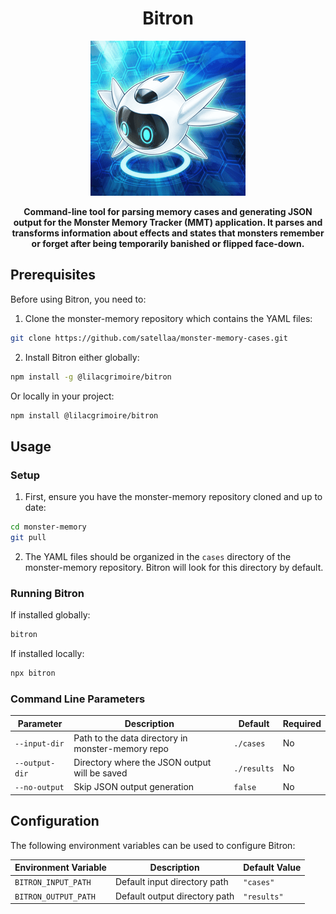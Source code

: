 <h1 align="center">Bitron</h1>
<p align="center">
  <img src="/assets/Bitron-artwork.png" />
</p>
<p align="center">
  <strong>Command-line tool for parsing memory cases and generating JSON output for the Monster Memory Tracker (MMT) application. It parses and transforms information about effects and states that monsters remember or forget after being temporarily banished or flipped face-down.</strong>
</p>

## Prerequisites

Before using Bitron, you need to:

1. Clone the monster-memory repository which contains the YAML files:
```bash
git clone https://github.com/satellaa/monster-memory-cases.git
```

2. Install Bitron either globally:
```bash
npm install -g @lilacgrimoire/bitron
```

Or locally in your project:
```bash
npm install @lilacgrimoire/bitron
```

## Usage

### Setup

1. First, ensure you have the monster-memory repository cloned and up to date:
```bash
cd monster-memory
git pull
```

2. The YAML files should be organized in the `cases` directory of the monster-memory repository. Bitron will look for this directory by default.

### Running Bitron

If installed globally:
```bash
bitron
```

If installed locally:
```bash
npx bitron
```

### Command Line Parameters

| Parameter | Description | Default | Required |
|-----------|-------------|---------|----------|
| `--input-dir` | Path to the data directory in monster-memory repo | `./cases` | No |
| `--output-dir` | Directory where the JSON output will be saved | `./results` | No |
| `--no-output` | Skip JSON output generation | `false` | No |

## Configuration

The following environment variables can be used to configure Bitron:

| Environment Variable | Description | Default Value |
|---------------------|-------------|---------------|
| `BITRON_INPUT_PATH` | Default input directory path | `"cases"` |
| `BITRON_OUTPUT_PATH` | Default output directory path | `"results"` |
